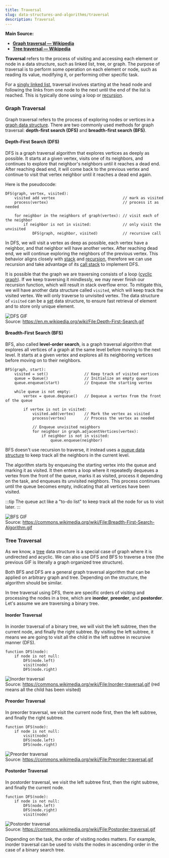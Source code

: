 ```yaml
---
title: Traversal
slug: data-structures-and-algorithms/traversal
description: Traversal
---
```


**Main Source:**

- **[Graph traversal — Wikipedia](https://en.wikipedia.org/wiki/Graph_traversal)**
- **[Tree traversal — Wikipedia](https://en.wikipedia.org/wiki/Tree_traversal)**

**Traversal** refers to the process of visiting and accessing each element or node in a data structure, such as linked list, tree, or graph. The purpose of traversal is to perform some operation on each element or node, such as reading its value, modifying it, or performing other specific task.

For a [singly linked list](/data-structures-and-algorithms/linked-list), traversal involves starting at the head node and following the links from one node to the next until the end of the list is reached. This is typically done using a loop or [recursion](/data-structures-and-algorithms/recursion#linked-list-traversal).

### Graph Traversal

Graph traversal refers to the process of exploring nodes or vertices in a [graph data structure](/data-structures-and-algorithms/graph). There are two commonly used methods for graph traversal: **depth-first search (DFS)** and **breadth-first search (BFS)**.

#### Depth-First Search (DFS)

DFS is a graph traversal algorithm that explores vertices as deeply as possible. It starts at a given vertex, visits one of its neighbors, and continues to explore that neighbor's neighbors until it reaches a dead end. After reaching dead end, it will come back to the previous vertex and continue to visit that vertex neighbor until it reaches a dead end again.

Here is the pseudocode:

```
DFS(graph, vertex, visited):
    visited add vertex                              // mark as visited
    process(vertex)                                 // process it as needed

    for neighbor in the neighbors of graph(vertex): // visit each of the neighbor
        if neighbor is not in visited:              // only visit the unvisited
            DFS(graph, neighbor, visited)           // recursive call
```

In DFS, we will visit a vertex as deep as possible, each vertex have a neighbor, and that neighbor will have another vertex. After reaching dead end, we will continue exploring the neighbors of the previous vertex. This behavior aligns closely with [stack](/data-structures-and-algorithms/stack) and [recursion](/data-structures-and-algorithms/recursion), therefore we can use recursion and take advantage of its [call stack](/data-structures-and-algorithms/recursion#call-stack) to implement DFS.

It is possible that the graph we are traversing consists of a loop ([cyclic graph](/data-structures-and-algorithms/graph#cyclic)). If we keep traversing it mindlessly, we may never finish our recursion function, which will result in stack overflow error. To mitigate this, we will have another data structure called `visited`, which will keep track the visited vertex. We will only traverse to unvisited vertex. The data structure of `visited` can be a [set](/data-structures-and-algorithms/set) data structure, to ensure fast retrieval of element and to store only unique element.

![DFS GIF](./dfs.gif)  
Source: https://en.m.wikipedia.org/wiki/File:Depth-First-Search.gif

#### Breadth-First Search (BFS)

BFS, also called **level-order search**, is a graph traversal algorithm that explores all vertices of a graph at the same level before moving to the next level. It starts at a given vertex and explores all its neighboring vertices before moving on to their neighbors.

```
BFS(graph, start):
    visited = set()                // Keep track of visited vertices
    queue = Queue()                // Initialize an empty queue
    queue.enqueue(start)           // Enqueue the starting vertex

    while queue is not empty:
        vertex = queue.dequeue()   // Dequeue a vertex from the front of the queue

        if vertex is not in visited:
            visited.add(vertex)    // Mark the vertex as visited
            process(vertex)        // Process the vertex as needed

            // Enqueue unvisited neighbors
            for neighbor in graph.adjacentVertices(vertex):
                if neighbor is not in visited:
                    queue.enqueue(neighbor)
```

BFS doesn't use recursion to traverse, it instead uses a [queue data structure](/data-structures-and-algorithms/queue) to keep track all the neighbors in the current level.

The algorithm starts by enqueuing the starting vertex into the queue and marking it as visited. It then enters a loop where it repeatedly dequeues a vertex from the front of the queue, marks it as visited, process it depending on the task, and enqueues its unvisited neighbors. This process continues until the queue becomes empty, indicating that all vertices have been visited.

:::tip
The queue act like a "to-do list" to keep track all the node for us to visit later.
:::

![BFS GIF](./bfs.gif)  
Source: https://commons.wikimedia.org/wiki/File:Breadth-First-Search-Algorithm.gif

### Tree Traversal

As we know, a [tree](/data-structures-and-algorithms/tree) data structure is a special case of graph where it is undirected and acyclic. We can also use DFS and BFS to traverse a tree (the previous GIF is literally a graph organized tree structure).

Both BFS and DFS are a general graph traversal algorithm that can be applied on arbitrary graph and tree. Depending on the structure, the algorithm should be similar.

In tree traversal using DFS, there are specific orders of visiting and processing the nodes in a tree, which are **inorder**, **preorder**, and **postorder**. Let's assume we are traversing a binary tree.

#### Inorder Traversal

In inorder traversal of a binary tree, we will visit the left subtree, then the current node, and finally the right subtree. By visiting the left subtree, it means we are going to visit all the child in the left subtree in recursive manner (DFS).

```
function DFS(node):
    if node is not null:
        DFS(node.left)
        visit(node)
        DFS(node.right)
```

![Inorder traversal](./inorder.gif)  
Source: https://commons.wikimedia.org/wiki/File:Inorder-traversal.gif (red means all the child has been visited)

#### Preorder Traversal

In preorder traversal, we visit the current node first, then the left subtree, and finally the right subtree.

```
function DFS(node):
    if node is not null:
        visit(node)
        DFS(node.left)
        DFS(node.right)
```

![Preorder traversal](./preorder.gif)  
Source: https://commons.wikimedia.org/wiki/File:Preorder-traversal.gif

#### Postorder Traversal

In postorder traversal, we visit the left subtree first, then the right subtree, and finally the current node.

```
function DFS(node):
    if node is not null:
        DFS(node.left)
        DFS(node.right)
        visit(node)
```

![Postorder traversal](./postorder.gif)  
Source: https://commons.wikimedia.org/wiki/File:Postorder-traversal.gif

Depending on the task, the order of visiting nodes matters. For example, inorder traversal can be used to visits the nodes in ascending order in the case of a binary search tree.
